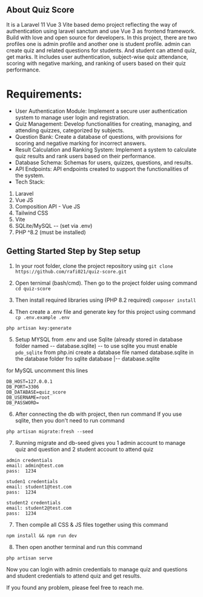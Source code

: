 ## About Quiz Score

It is a Laravel 11 Vue 3 Vite based demo project reflecting the way of authentication using laravel sanctum and use Vue 3 as frontend framework. Build with love and open source for developers.
In this project, there are two profiles one is admin profile and another one is student profile. admin can create quiz and related questions for students. And student can attend quiz, get marks. It includes user authentication, subject-wise quiz attendance, scoring with negative marking, and ranking of users based on their quiz performance.

# Requirements:

-   User Authentication Module: Implement a secure user authentication system to manage user login and registration.
-   Quiz Management: Develop functionalities for creating, managing, and attending quizzes, categorized by subjects.
-   Question Bank: Create a database of questions, with provisions for scoring and negative marking for incorrect answers.
-   Result Calculation and Ranking System: Implement a system to calculate quiz results and rank users based on their performance.
-   Database Schema: Schemas for users, quizzes, questions, and results.
-   API Endpoints: API endpoints created to support the functionalities of the system.
-   Tech Stack:

1. Laravel
2. Vue JS
3. Composition API - Vue JS
4. Tailwind CSS
5. Vite
6. SQLite/MySQL -- (set via .env)
7. PHP ^8.2 (must be installed)

## Getting Started Step by Step setup
1. In your root folder, clone the project repository using 
`git clone https://github.com/rafi021/quiz-score.git`
2. Open ternimal (bash/cmd). Then go to the project folder using command
`cd quiz-score`

3. Then install required libraries using (PHP 8.2 required)
`composer install`

4. Then create a .env file and generate key for this project using command
``` cp .env.example .env ```

``` php artisan key:generate ```

5. Setup MYSQL from .env and use Sqlite (already stored in database folder named -- database.sqlite)
-- to use sqlite you must enable ```pdo_sqlite``` from php.ini 
create a database file named database.sqlite in the database folder
fro sqlite
database
    |-- database.sqlite

for MySQL uncomment this lines

```
DB_HOST=127.0.0.1
DB_PORT=3306
DB_DATABASE=quiz_score
DB_USERNAME=root
DB_PASSWORD=
```

6. After connecting the db with project, then run command
If you use sqlite, then you don't need to run command
```
php artisan migrate:fresh --seed
```

7. Running migrate and db-seed gives you 1 admin account to manage quiz and question and 2 student account to attend quiz

```
admin credentials
email: admin@test.com
pass:  1234
```
```
studen1 credentials
email: student1@test.com
pass:  1234
```
```
student2 credentials
email: student2@test.com
pass:  1234
```

7. Then compile all CSS & JS files together using this command
```
npm install && npm run dev
```

8. Then open another terminal and run this command
```
php artisan serve
```

Now you can login with admin credentials to manage quiz and questions and student credentials to attend quiz and get results.

If you found any problem, please feel free to reach me.
